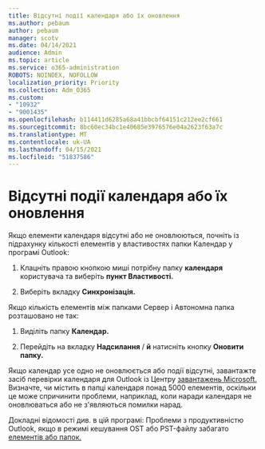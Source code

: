 ```yaml
---
title: Відсутні події календаря або їх оновлення
ms.author: pebaum
author: pebaum
manager: scotv
ms.date: 04/14/2021
audience: Admin
ms.topic: article
ms.service: o365-administration
ROBOTS: NOINDEX, NOFOLLOW
localization_priority: Priority
ms.collection: Adm_O365
ms.custom:
- "10932"
- "9001435"
ms.openlocfilehash: b114411d6285a68a41bbcbf64151c212ee2cf661
ms.sourcegitcommit: 8bc60ec34bc1e40685e3976576e04a2623f63a7c
ms.translationtype: MT
ms.contentlocale: uk-UA
ms.lasthandoff: 04/15/2021
ms.locfileid: "51837586"
---
```

# <a name="calendar-events-missing-or-not-updating"></a>Відсутні події календаря або їх оновлення

Якщо елементи календаря відсутні або не оновлюються, почніть із підрахунку кількості елементів у властивостях папки Календар у програмі Outlook: 

1. Клацніть правою кнопкою миші потрібну папку **календаря** користувача та виберіть **пункт Властивості.**

1. Виберіть вкладку **Синхронізація.**

Якщо кількість елементів між папками Сервер і Автономна папка розташовано не так:

1.  Виділіть папку **Календар.**

1.  Перейдіть на вкладку **Надсилання** / **й** натисніть кнопку **Оновити папку.**

Якщо календар усе одно не оновлюється або події відсутні, завантажте засіб перевірки календаря для Outlook із Центру [завантажень Microsoft.](https://www.microsoft.com/download/details.aspx?id=28786) Визначте, чи містить в папці календаря понад 5000 елементів, оскільки це може спричинити проблеми, наприклад, коли наради календаря не оновлюваться або не з'являються помилки нарад. 

Докладні відомості див. в цій програмі: Проблеми з продуктивністю Outlook, якщо в режимі кешування OST або PST-файлу забагато [елементів або папок.](https://docs.microsoft.com/outlook/troubleshoot/performance/performance-issues-if-too-many-items-or-folders)